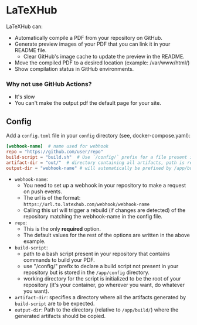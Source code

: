 # LaTeXHub

LaTeXHub can:

- Automatically compile a PDF from your repository on GitHub.
- Generate preview images of your PDF that you can link it in your README file.
    - Clear GitHub's image cache to update the preview in the README.
- Move the compiled PDF to a desired location (example: /var/www/html/)
- Show compilation status in GitHub environments.

### Why not use GitHub Actions?

- It's slow
- You can't make the output pdf the default page for your site.

## Config

Add a `config.toml` file in your `config` directory (see, docker-compose.yaml):

```toml
[webhook-name]  # name used for webhook
repo = "https://github.com/user/repo"
build-script = "build.sh"  # Use `/config/` prefix for a file present in /app/config/.
artifact-dir = "out/"  # directory containing all artifacts, path is relative to the repository.
output-dir = "webhook-name" # will automatically be prefixed by /app/build/.
```

- `webhook-name`:
    - You need to set up a webhook in your repository to make a request on push events.
    - The url is of the format: `https://url.to.latexhub.com/webhook/webhook-name`
    - Calling this url will trigger a rebuild (if changes are detected) of the repository matching the webhook-name in
      the config file.
- `repo`:
    - This is the only **required** option.
    - The default values for the rest of the options are written in the above example.
- `build-script`:
    - path to a bash script present in your repository that contains commands to build your PDF.
    - use "/config/" prefix to declare a build script not present in your repository but is stored in the `/app/config`
      directory.
    - working directory for the script is initialized to be the root of your repository (it's your container, go
      wherever you want, do whatever you want).
- `artifact-dir`: specifies a directory where all the artifacts generated by `build-script` are to be expected.
- `output-dir`: Path to the directory (relative to `/app/build/`) where the generated artifacts should be copied.